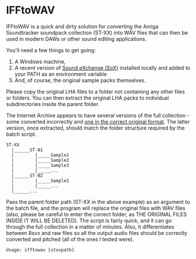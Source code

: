 # IFFtoWAV

IFFtoWAV is a quick and dirty solution for converting the Amiga Soundtracker soundpack collection (ST-XX) into WAV files that can then be used in modern DAWs or other sound editing applications.

You'll need a few things to get going: 
1. A Windows machine,
2. A recent version of [Sound eXchange (SoX)](http://sox.sourceforge.net/) installed locally and added to your PATH as an environment variable
3. And, of course, the original sample packs themselves. 

Please copy the original LHA files to a folder not containing any other files or folders. You can then extract the original LHA packs to individual subdirectories inside the parent folder.

The Internet Archive appears to have several versions of the full collection - some converted incorrectly and [one in the correct original format](https://archive.org/details/AmigaSTXX). The latter version, once extracted, should match the folder structure required by the batch script.

```
ST-XX
  |______ST-01
  |        |_____Sample1
  |        |_____Sample2
  |        |_____Sample3
  |        |_____...
  |______ST-02
  |        |_____Sample1
  |        |_____...
  |______...
```

Pass the parent folder path (ST-XX in the above example) as an argument to the batch file, and the program will replace the original files with WAV files (also, please be careful to enter the correct folder, as THE ORIGINAL FILES INSIDE IT WILL BE DELETED). 
The script is fairly quick, and it can go through the full collection in a matter of minutes. Also, it differentiates between 8svx and raw files so all the output audio files should be correctly converted and pitched (all of the ones I tested were).

```
Usage: ifftowav [stxxpath]
```

